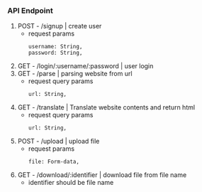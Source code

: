 ### API Endpoint
1. POST - /signup | create user
   - request params
      ```
      username: String,  
      password: String,  
      ```
2. GET - /login/:username/:password | user login
3. GET - /parse | parsing website from url
   - request query params
      ```
      url: String,  
      ```
4. GET - /translate | Translate website contents and return html
   - request query params
      ```
      url: String,  
      ```
5. POST - /upload | upload file
   - request params
      ```
      file: Form-data,  
      ```
6. GET - /download/:identifier | download file from file name
    - identifier should be file name


